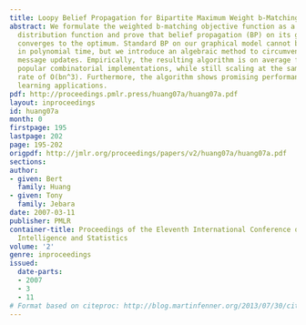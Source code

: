 ```yaml
---
title: Loopy Belief Propagation for Bipartite Maximum Weight b-Matching
abstract: We formulate the weighted b-matching objective function as a probability
  distribution function and prove that belief propagation (BP) on its graphical model
  converges to the optimum. Standard BP on our graphical model cannot be computed
  in polynomial time, but we introduce an algebraic method to circumvent the combinatorial
  message updates. Empirically, the resulting algorithm is on average faster than
  popular combinatorial implementations, while still scaling at the same asymptotic
  rate of O(bn^3). Furthermore, the algorithm shows promising performance in machine
  learning applications.
pdf: http://proceedings.pmlr.press/huang07a/huang07a.pdf
layout: inproceedings
id: huang07a
month: 0
firstpage: 195
lastpage: 202
page: 195-202
origpdf: http://jmlr.org/proceedings/papers/v2/huang07a/huang07a.pdf
sections: 
author:
- given: Bert
  family: Huang
- given: Tony
  family: Jebara
date: 2007-03-11
publisher: PMLR
container-title: Proceedings of the Eleventh International Conference on Artificial
  Intelligence and Statistics
volume: '2'
genre: inproceedings
issued:
  date-parts:
  - 2007
  - 3
  - 11
# Format based on citeproc: http://blog.martinfenner.org/2013/07/30/citeproc-yaml-for-bibliographies/
---
```

